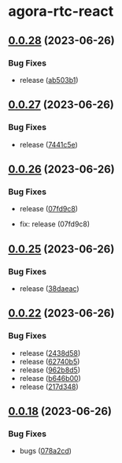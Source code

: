 # agora-rtc-react

## [0.0.28](https://github.com/guoxianzhe/pub-test-kaku/compare/v0.0.27...v0.0.28) (2023-06-26)

### Bug Fixes

- release ([ab503b1](https://github.com/guoxianzhe/pub-test-kaku/commit/ab503b11207ecdff85ff15d73ef1c76b9491ee06))

## [0.0.27](https://github.com/guoxianzhe/pub-test-kaku/compare/v0.0.26...v0.0.27) (2023-06-26)

### Bug Fixes

- release ([7441c5e](https://github.com/guoxianzhe/pub-test-kaku/commit/7441c5ec6bc0459e469ec03ee2da03587b150df4))

## [0.0.26](https://github.com/guoxianzhe/pub-test-kaku/compare/v0.0.25...v0.0.26) (2023-06-26)

### Bug Fixes

- release ([07fd9c8](https://github.com/guoxianzhe/pub-test-kaku/commit/07fd9c88e362457dcfae623dbc2c3dfa3c4b53ee))

* fix: release (07fd9c8)

## [0.0.25](https://github.com/guoxianzhe/pub-test-kaku/compare/v0.0.24...v0.0.25) (2023-06-26)

### Bug Fixes

- release ([38daeac](https://github.com/guoxianzhe/pub-test-kaku/commit/38daeac1306c085665f9a915af73f4b8576e3da7))

## [0.0.22](https://github.com/guoxianzhe/pub-test-kaku/compare/v0.0.21...v0.0.22) (2023-06-26)

### Bug Fixes

- release ([2438d58](https://github.com/guoxianzhe/pub-test-kaku/commit/2438d5895f41778429086248f5bb2b66a6c22113))
- release ([62740b5](https://github.com/guoxianzhe/pub-test-kaku/commit/62740b549cc634dcfce6273e8cc0dddaf30df6a4))
- release ([962b8d5](https://github.com/guoxianzhe/pub-test-kaku/commit/962b8d55fb5e1220c71cba42534648958e13e24c))
- release ([b646b00](https://github.com/guoxianzhe/pub-test-kaku/commit/b646b00fb5de1e0576c119c1c0211aeddba85790))
- release ([217d348](https://github.com/guoxianzhe/pub-test-kaku/commit/217d348ea6dadeab10b42b43a3b6b0d61f1e6212))

## [0.0.18](https://github.com/guoxianzhe/pub-test-kaku/compare/v0.0.17...v0.0.18) (2023-06-26)

### Bug Fixes

- bugs ([078a2cd](https://github.com/guoxianzhe/pub-test-kaku/commit/078a2cda58444ccbf58eae3f1289b70129e9d728))
